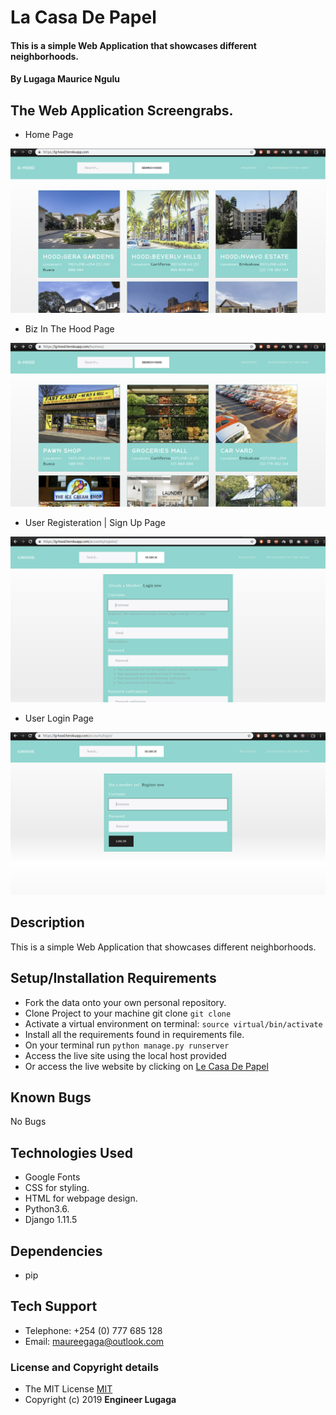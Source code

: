 # La Casa De Papel

#### This is a simple Web Application that showcases different neighborhoods.

#### By **Lugaga Maurice Ngulu**

## The Web Application Screengrabs.

* Home Page

![Home Page](static/media/home.png)

* Biz In The Hood Page

![Biz In The Hood](static/media/biz.png)

* User Registeration | Sign Up Page

![User Sign Up](static/media/register.png)

* User Login Page

![User Login](static/media/login.png)

## Description
This is a simple Web Application that showcases different neighborhoods.

## Setup/Installation Requirements
* Fork the data onto your own personal repository.
* Clone Project to your machine git clone `git clone`
* Activate a virtual environment on terminal: `source virtual/bin/activate`
* Install all the requirements found in requirements file.
* On your terminal run `python manage.py runserver`
* Access the live site using the local host provided
* Or access the live website by clicking on [Le Casa De Papel](https://lg-hood.herokuapp.com/)

## Known Bugs
No Bugs

## Technologies Used
* Google Fonts
* CSS for styling.
* HTML for webpage design.
* Python3.6.
* Django 1.11.5


## Dependencies
* pip

## Tech Support

* Telephone: +254 (0) 777 685 128
* Email: maureegaga@outlook.com

### License and Copyright details
* The MIT License [MIT](LICENSE)
* Copyright (c) 2019 **Engineer Lugaga**
